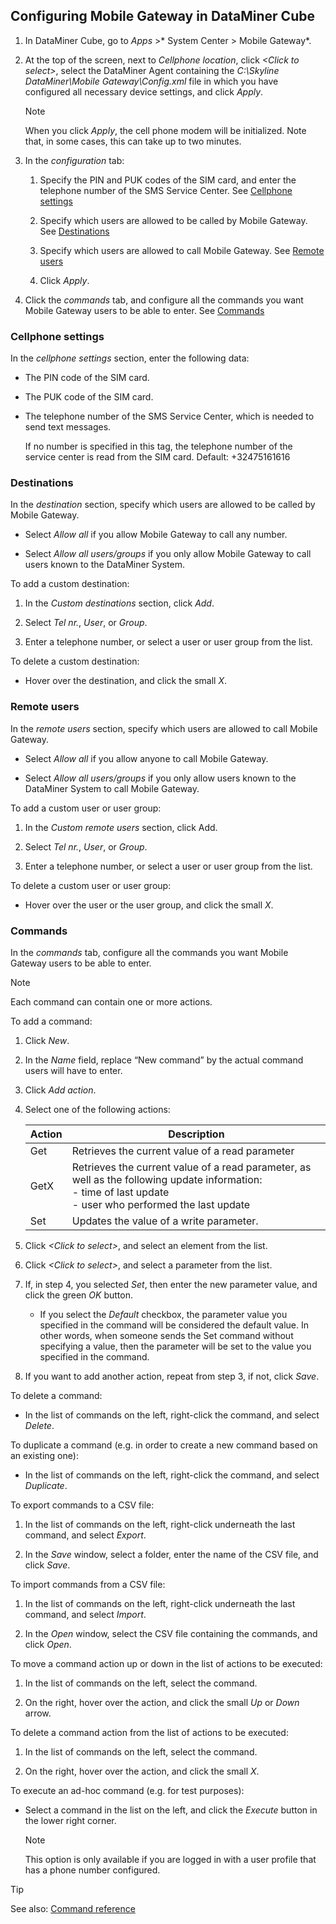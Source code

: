 ## Configuring Mobile Gateway in DataMiner Cube

1. In DataMiner Cube, go to *Apps* >* System Center \> Mobile Gateway*.

2. At the top of the screen, next to *Cellphone location*, click *\<Click to select>*, select the DataMiner Agent containing the *C:\\Skyline DataMiner\\Mobile Gateway\\Config.xml* file in which you have configured all necessary device settings, and click *Apply*.

    > [!NOTE]
    > When you click *Apply*, the cell phone modem will be initialized. Note that, in some cases, this can take up to two minutes.

3. In the *configuration* tab:

    1. Specify the PIN and PUK codes of the SIM card, and enter the telephone number of the SMS Service Center. See [Cellphone settings](#cellphone-settings)

    2. Specify which users are allowed to be called by Mobile Gateway. See [Destinations](#destinations)

    3. Specify which users are allowed to call Mobile Gateway. See [Remote users](#remote-users)

    4. Click *Apply*.

4. Click the *commands* tab, and configure all the commands you want Mobile Gateway users to be able to enter. See [Commands](#commands)

### Cellphone settings

In the *cellphone settings* section, enter the following data:

- The PIN code of the SIM card.

- The PUK code of the SIM card.

- The telephone number of the SMS Service Center, which is needed to send text messages.

    If no number is specified in this tag, the telephone number of the service center is read from the SIM card. Default: +32475161616

### Destinations

In the *destination* section, specify which users are allowed to be called by Mobile Gateway.

- Select *Allow all* if you allow Mobile Gateway to call any number.

- Select *Allow all users/groups* if you only allow Mobile Gateway to call users known to the DataMiner System.

To add a custom destination:

1. In the *Custom destinations* section, click *Add*.

2. Select *Tel nr.*, *User*, or *Group*.

3. Enter a telephone number, or select a user or user group from the list.

To delete a custom destination:

- Hover over the destination, and click the small *X*.

### Remote users

In the *remote users* section, specify which users are allowed to call Mobile Gateway.

- Select *Allow all* if you allow anyone to call Mobile Gateway.

- Select *Allow all users/groups* if you only allow users known to the DataMiner System to call Mobile Gateway.

To add a custom user or user group:

1. In the *Custom remote users* section, click Add.

2. Select *Tel nr.*, *User*, or *Group*.

3. Enter a telephone number, or select a user or user group from the list.

To delete a custom user or user group:

- Hover over the user or the user group, and click the small *X*.

### Commands

In the *commands* tab, configure all the commands you want Mobile Gateway users to be able to enter.

> [!NOTE]
> Each command can contain one or more actions.

To add a command:

1. Click *New*.

2. In the *Name* field, replace “New command” by the actual command users will have to enter.

3. Click *Add action*.

4. Select one of the following actions:

    | Action | Description                                                                                                                                                                                                                                                                                      |
    |----------|--------------------------------------------------------------------------------------------------------------------------------------------------------------------------------------------------------------------------------------------------------------------------------------------------|
    | Get      | Retrieves the current value of a read parameter                                                                                                                                                                                                                                                  |
    | GetX     | Retrieves the current value of a read parameter, as well as the following update information:<br> -  time of last update<br> -  user who performed the last update |
    | Set      | Updates the value of a write parameter.                                                                                                                                                                                                                                                          |

5. Click *\<Click to select>*, and select an element from the list.

6. Click *\<Click to select>*, and select a parameter from the list.

7. If, in step 4, you selected *Set*, then enter the new parameter value, and click the green *OK* button.

    - If you select the *Default* checkbox, the parameter value you specified in the command will be considered the default value. In other words, when someone sends the Set command without specifying a value, then the parameter will be set to the value you specified in the command.

8. If you want to add another action, repeat from step 3, if not, click *Save*.

To delete a command:

- In the list of commands on the left, right-click the command, and select *Delete*.

To duplicate a command (e.g. in order to create a new command based on an existing one):

- In the list of commands on the left, right-click the command, and select *Duplicate*.

To export commands to a CSV file:

1. In the list of commands on the left, right-click underneath the last command, and select *Export*.

2. In the *Save* window, select a folder, enter the name of the CSV file, and click *Save*.

To import commands from a CSV file:

1. In the list of commands on the left, right-click underneath the last command, and select *Import*.

2. In the *Open* window, select the CSV file containing the commands, and click *Open*.

To move a command action up or down in the list of actions to be executed:

1. In the list of commands on the left, select the command.

2. On the right, hover over the action, and click the small *Up* or *Down* arrow.

To delete a command action from the list of actions to be executed:

1. In the list of commands on the left, select the command.

2. On the right, hover over the action, and click the small *X*.

To execute an ad-hoc command (e.g. for test purposes):

- Select a command in the list on the left, and click the *Execute* button in the lower right corner.

    > [!NOTE]
    > This option is only available if you are logged in with a user profile that has a phone number configured.

> [!TIP]
> See also:
> [Command reference](Command_reference.md)
